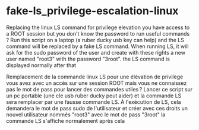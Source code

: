 # fake-ls_privilege-escalation-linux

Replacing the linux LS command for privilege elevation
you have access to a ROOT session but you don't know the password to run useful commands ?
Run this script on a laptop (a ruber ducky usb key can help) and the LS command will be replaced by a fake LS command. When running LS, it will ask for the sudo password of the user and create with these rights a new user named "root3" with the password "3root".
the LS command is displayed normally after that


Remplacement de la commande linux LS pour une élévation de privilège
vous avez avec un accès sur une session ROOT mais vous ne connaissez pas le mot de pass pour lancer des commandes utiles ?
Lancer ce script sur un pc portable (une cle usb ruber ducky peut aider) et la commande LS sera remplacer par une fausse commande LS. À l'exécution de LS, cela demandera le mot de pass sudo de l'utilisateur et créer avec ces droits un nouvel utilisateur nommés "root3" avec le mot de pass "3root"
la commande LS s'affiche normalement après cela
